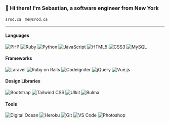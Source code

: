 ### 👋 Hi there! I'm Sebastian, a software engineer from New York

`srod.ca` &nbsp; `me@srod.ca`

---

#### Languages 
![PHP](https://img.shields.io/badge/-PHP-777BB4?style=flat&logo=php&logoColor=white)
![Ruby](https://img.shields.io/badge/-Ruby-CC342D?style=flat&logo=ruby)
![Python](https://img.shields.io/badge/-Python-3776AB?style=flat&logo=python&logoColor=white)
![JavaScript](https://img.shields.io/badge/-JavaScript-black?style=flat&logo=javascript)
![HTML5](https://img.shields.io/badge/-HTML5-E34F26?style=flat&logo=html5&logoColor=white)
![CSS3](https://img.shields.io/badge/-CSS3-1572B6?style=flat&logo=css3)
![MySQL](https://img.shields.io/badge/-MySQL-4479A1?style=flat&logo=mysql&logoColor=white)

#### Frameworks 
![Laravel](https://img.shields.io/badge/-Laravel-FF2D20?style=flat&logo=laravel&logoColor=white)
![Ruby on Rails](https://img.shields.io/badge/-Rails-CC0000?style=flat&logo=ruby%20on%20rails&logoColor=white)
![Codeigniter](https://img.shields.io/badge/-Codeigniter-EE4623?style=flat&logo=codeigniter&logoColor=white)
![jQuery](https://img.shields.io/badge/-jQuery-0769AD?style=flat&logo=jquery)
![Vue.js](https://img.shields.io/badge/-Vue.js-3fb982?style=flat&logo=vue.js&logoColor=white)

#### Design Libraries 
![Bootstrap](https://img.shields.io/badge/-Bootstrap-563D7C?style=flat&logo=bootstrap)
![Tailwind CSS](https://img.shields.io/badge/-Tailwind-38B2AC?style=flat&logo=tailwind%20css&logoColor=white)
![UIkit](https://img.shields.io/badge/-UIkit-2396F3?style=flat&logo=uikit&logoColor=white)
![Bulma](https://img.shields.io/badge/-Bulma-00D1B2?style=flat&logo=bulma&logoColor=white)

#### Tools
![Digital Ocean](https://img.shields.io/badge/Digital%20Ocean-0080FF?style=flat&logo=digitalocean&logoColor=white)
![Heroku](https://img.shields.io/badge/-Heroku-430098?style=flat&logo=heroku)
![Git](https://img.shields.io/badge/-Git-F05032?style=flat&logo=git&logoColor=white)
![VS Code](https://img.shields.io/badge/-VS%20Code-007ACC?style=flat&logo=visual%20studio%20code&logoColor=white)
![Photoshop](https://img.shields.io/badge/-Photoshop-0753a4?style=flat&logo=adobe%20photoshop&logoColor=white)

<!--
**seb646/seb646** is a ✨ _special_ ✨ repository because its `README.md` (this file) appears on your GitHub profile.

Here are some ideas to get you started:

- 🔭 I’m currently working on ...
- 🌱 I’m currently learning ...
- 👯 I’m looking to collaborate on ...
- 🤔 I’m looking for help with ...
- 💬 Ask me about ...
- 📫 How to reach me: ...
- 😄 Pronouns: ...
- ⚡ Fun fact: ...
-->

